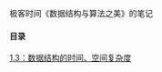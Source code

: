 极客时间《数据结构与算法之美》的笔记

#### 目录

[1.3：数据结构的时间、空间复杂度](https://github.com/sctang0/Data_Structure/blob/master/CHAPTER1.3.md)



